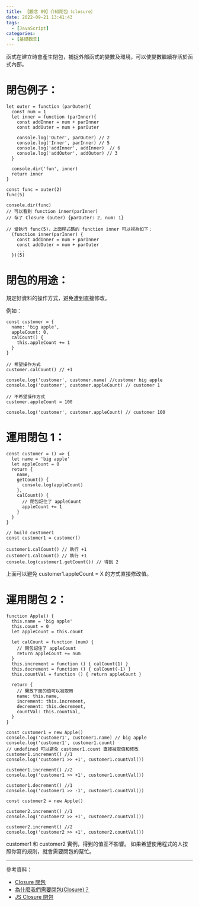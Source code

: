 ```yaml
---
title: 【觀念 09】介紹閉包（closure）
date: 2022-09-21 13:41:43
tags:
  - [JavaScript]
categories:
  - [基礎觀念]
---
```


函式在建立時會產生閉包，捕捉外部函式的變數及環境，可以使變數繼續存活於函式內部。

<!-- more -->

# 閉包例子：

```
let outer = function (parOuter){
  const num = 1
  let inner = function (parInner){
    const addInner = num + parInner
    const addOuter = num + parOuter

    console.log('Outer', parOuter) // 2
    console.log('Inner', parInner) // 5
    console.log('addInner', addInner)  // 6
    console.log('addOuter', addOuter) // 3
  }

  console.dir('fun', inner)
  return inner
}

const func = outer(2)
func(5)

console.dir(func)
// 可以看到 function inner(parInner)
// 存了 Closure (outer) {parOuter: 2, num: 1}

// 當執行 func(5)，上面程式碼的 function inner 可以視為如下：
  (function inner(parInner) {
	const addInner = num + parInner
	const addOuter = num + parOuter
	...
  })(5)

```

# 閉包的用途：

規定好資料的操作方式，避免遭到直接修改。

例如：

```
const customer = {
  name: 'big apple',
  appleCount: 0,
  calCount() {
    this.appleCount += 1
  }
}

// 希望操作方式
customer.calCount() // +1

console.log('customer', customer.name) //customer big apple
console.log('customer', customer.appleCount) // customer 1

// 不希望操作方式
customer.appleCount = 100

console.log('customer', customer.appleCount) // customer 100

```

# 運用閉包 1：

```
const customer = () => {
  let name = 'big apple'
  let appleCount = 0
  return {
    name,
    getCount() {
      console.log(appleCount)
    },
    calCount() {
      // 閉包記住了 appleCount
      appleCount += 1
    }
  }
}

// build customer1
const customer1 = customer()

customer1.calCount() // 執行 +1
customer1.calCount() // 執行 +1
console.log(customer1.getCount()) // 得到 2

```

上面可以避免 customer1.appleCount = X 的方式直接修改值。

# 運用閉包 2：

```
function Apple() {
  this.name = 'big apple'
  this.count = 0
  let appleCount = this.count

  let calCount = function (num) {
    // 閉包記住了 appleCount
    return appleCount += num
  }
  this.increment = function () { calCount(1) }
  this.decrement = function () { calCount(-1) }
  this.countVal = function () { return appleCount }

  return {
    // 開放下面的值可以被取用
    name: this.name,
    increment: this.increment,
    decrement: this.decrement,
    countVal: this.countVal,
  }
}

const customer1 = new Apple()
console.log('customer1', customer1.name) // big apple
console.log('customer1', customer1.count)
// undefined 可以避免 customer1.count 直接被取值和修改
customer1.increment() //1
console.log('customer1 >> +1', customer1.countVal())

customer1.increment() //2
console.log('customer1 >> +1', customer1.countVal())

customer1.decrement() //1
console.log('customer1 >> -1', customer1.countVal())

const customer2 = new Apple()

customer2.increment() //1
console.log('customer2 >> +1', customer2.countVal())

customer2.increment() //2
console.log('customer2 >> +1', customer2.countVal())

```

customer1 和 customer2 實例，得到的值互不影響。
如果希望使用程式的人按照你寫的規則，就會需要閉包的幫忙。

---

參考資料：

- [Closure 閉包](https://eyesofkids.gitbooks.io/javascript-start-from-es6/content/part4/closure.html)
- [為什麼我們需要閉包(Closure)？](https://nissentech.org/why-do-we-need-closure/)
- [JS Closure 閉包](https://ithelp.ithome.com.tw/articles/10212048)

